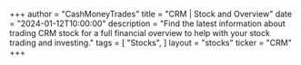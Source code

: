 +++
author = "CashMoneyTrades"
title = "CRM | Stock and Overview"
date = "2024-01-12T10:00:00"
description = "Find the latest information about trading CRM stock for a full financial overview to help with your stock trading and investing."
tags = [
   "Stocks",
]
layout = "stocks"
ticker = "CRM"
+++
